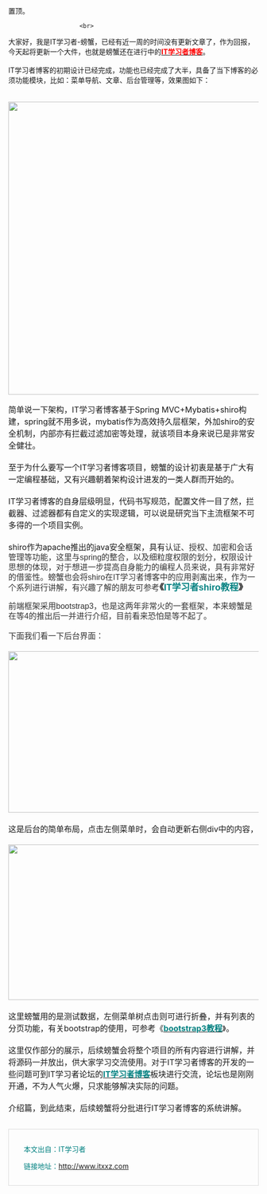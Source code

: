 置顶。
<div id="article_text">

						<br>
<span style="font-size:14px;">大家好，我是IT学习者-螃蟹，已经有近一周的时间没有更新文章了，作为回报，今天起将更新一个大件，也就是螃蟹还在进行中的<a href="http://www.itxxz.com" target="_blank"><strong><span style="color:#ff0000;">IT学习者博客</span></strong></a>。<br>
<br>
IT学习者博客的初期设计已经完成，功能也已经完成了大半，具备了当下博客的必须功能模块，比如：菜单导航、文章、后台管理等，效果图如下：</span><br>
<br>
<br>
<img alt="" src="http://www.itxxz.com/uploads/allimg/150324/1-150324211321334.jpg" style="width: 589px; height: 588px;" data-bd-imgshare-binded="1"><br>
<br>
<span style="font-size:16px;">简单说一下架构，IT学习者博客基于Spring MVC+Mybatis+shiro构建，spring就不用多说，mybatis作为高效持久层框架，外加shiro的安全机制，内部亦有拦截过滤加密等处理，就该项目本身来说已是非常安全健壮。<br>
<br>
至于为什么要写一个IT学习者博客项目，螃蟹的设计初衷是基于广大有一定编程基础，又有兴趣朝着架构设计进发的一类人群而开始的。<br>
<br>
IT学习者博客的自身层级明显，代码书写规范，配置文件一目了然，拦截器、过滤器都有自定义的实现逻辑，可以说是研究当下主流框架不可多得的一个项目实例。<br>
<br>
shiro作为apache推出的java安全框架，具有<span style="color: rgb(51, 51, 51); font-family: arial; line-height: 20.0200004577637px;">认证、授权、加密和会话管理等功能，这里与spring的整合，以及细粒度权限的划分，权限设计思想的体现，对于想进一步提高自身能力的编程人员来说，具有非常好的借鉴性。螃蟹也会将shiro在IT学习者博客中的应用剥离出来，作为一个系列进行讲解，有兴趣了解的朋友可参考</span></span><strong style="color: rgb(69, 69, 69); font-family: 'lucida Grande', Tahoma, Arial, Helvetica, 宋体, sans-serif; line-height: 18px; text-align: center;"><span style="font-size: 20px;">《<span style="font-size:18px;"><a href="http://www.itxxz.com/a/kuangjia/2015/0318/shiro.html" style="color: rgb(69, 69, 69); text-decoration: none;" target="_blank"><span style="color: rgb(0, 128, 128);">IT学习者shiro教程</span></a></span>》</span></strong><br>
<br>
<span style="font-size:16px;"><span style="color: rgb(51, 51, 51); font-family: arial; line-height: 20.0200004577637px;">前端框架采用bootstrap3，也是这两年非常火的一套框架，本来螃蟹是在等4的推出后一并进行介绍，目前看来恐怕是等不起了。<br>
<br>
下面我们看一下后台界面：<br>
<br>
<img alt="" src="http://www.itxxz.com/uploads/allimg/150324/1-15032421310c58.png" style="width: 640px; height: 324px;" data-bd-imgshare-binded="1"></span><br>
<br>
这是后台的简单布局，点击左侧菜单时，会自动更新右侧div中的内容，<br>
<br>
<img alt="" src="http://www.itxxz.com/uploads/allimg/150324/1-15032421352G37.png" style="width: 640px; height: 312px;" data-bd-imgshare-binded="1"><br>
<br>
这里螃蟹用的是测试数据，左侧菜单树点击则可进行折叠，并有列表的分页功能，有关bootstrap的使用，可参考《<strong><a href="http://www.itxxz.com/a/gaoji/bootstrap/2015/0324/bootstrap3.html" target="_blank"><span style="color:#008080;">bootstrap3教程</span></a></strong>》。<br>
<br>
这里仅作部分的展示，后续螃蟹会将整个项目的所有内容进行讲解，并将源码一并放出，供大家学习交流使用。对于IT学习者博客的开发的一些问题可到IT学习者论坛的<strong><a href="http://www.itxxz.com/bbs/forum-45-1.html" target="_blank"><span style="color:#008080;">IT学习者博客</span></a></strong>板块进行交流，论坛也是刚刚开通，不为人气火爆，只求能够解决实际的问题。<br>
<br>
介绍篇，到此结束，后续螃蟹将分批进行IT学习者博客的系统讲解。</span>

<br>

<div style="border:1px solid #dadada;padding: 15px 30px;">

<span style="font-size: 14px;color: rgb(0, 128, 128);">


本文出自：IT学习者<br>

链接地址：<a href="http://www.itxxz.com" rel="index" sytle="text-decoration: none;" target="_blank"><span style="font-size: 14px;color: rgb(0, 128, 128);">http://www.itxxz.com</span></a>

</span></div>
